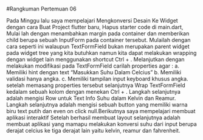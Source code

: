 #Rangkuman Pertemuan 06

Pada Minggu lalu saya mempelajari Mengkonversi Desain Ke Widget dengan cara  Buat Project flutter baru, Hapus starter code di main.dart, Mulai lah dengan menambahkan margin pada container dan memberikan child berupa 
sebuah InputForm pada container tersebut. Mulailah dengan cara seperti ini walaupun TextFormField bukan merupakan parent widget pada widget tree yang kita butuhkan namun kita dapat melakukan wrapping dengan widget lain menggunakan shortcut Ctrl + .
Melanjutkan dengan melakukan modifikasi pada TextFormField carilah properties agar :
a. Memiliki hint dengan text “Masukkan Suhu Dalam Celcius”
b. Memiliki validasi hanya angka.
c. Memiliki tampilan input keyboard khusus angka.
setelah memasang properties tersebut selanjutnya  Wrap TextFormField kedalam sebuah kolom dengan menekan Ctrl + . Langkah selanjutnya adalah mengisi Row untuk Text Info Suhu dalam Kelvin dan 
Reamur. Langkah selanjutnya adalah mengisi sebuah button yang memiliki warna biru text 
putih dan even on click null.Berikutnya saya mempelajari membuat aplikasi interaktif Setelah berhasil membuat layout selanjutnya adalah membuat aplikasi yang mamapu 
melakukan konversi suhu dari input berupa derajat celcius ke tiga derajat lain yaitu kelvin, 
reamur dan fahrenheit.
